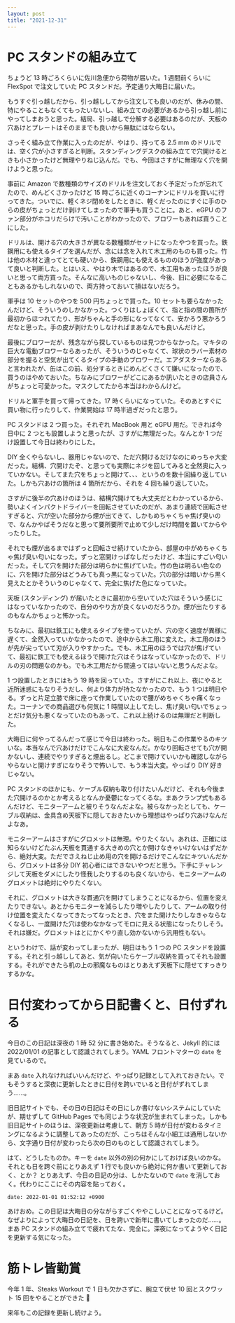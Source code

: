 ```yaml
---
layout: post
title: "2021-12-31"
---
```


# PC スタンドの組み立て
ちょうど 13 時ごろくらいに佐川急便から荷物が届いた。1 週間前くらいに FlexSpot で注文していた PC スタンドだ。予定通り大晦日に届いた。

もうすぐ引っ越しだから、引っ越ししてから注文しても良いのだが、休みの間、特にやることもなくてもったいないし、組み立ての必要があるから引っ越し前にやってしまおうと思った。結局、引っ越しで分解する必要はあるのだが、天板の穴あけとプレートはそのままでも良いから無駄にはならない。

さっそく組み立て作業に入ったのだが、やはり、持ってる 2.5 mm のドリルでは、空く穴が小さすぎると判断。スタンディングデスクの組み立てで穴開けるときも小さかったけど無理やりねじ込んだ。でも、今回はさすがに無理なく穴を開けようと思った。

事前に Amazon で数種類のサイズのドリルを注文しておく予定だったが忘れてたので、めんどくさかったけど 15 時ごろに近くのコーナンにドリルを買いに行ってきた。ついでに、軽くネジ閉めをしたときに、軽くだったのにすぐに手のひらの皮がちょっとだけ剥けてしまったので軍手も買うことに。あと、eGPU のファン部分がホコリだらけで汚いことがわかったので、ブロワーもあれば買うことにした。

ドリルは、開ける穴の大きさが異なる数種類がセットになったやつを買った。鉄鋼用にも使えるタイプを選んだが、念には念を入れて木工用のものも買った。竹は他の木材と違ってとても硬いから、鉄鋼用にも使えるもののほうが強度があって良いと判断した。とはいえ、やはり木ではあるので、木工用もあったほうが良いと思って両方買った。そんなに高いものじゃないし、今後、旧に必要になることもあるかもしれないので、両方持っておいて損はないだろう。

軍手は 10 セットのやつを 500 円ちょっとで買った。10 セットも要らなかったんだけど、そういうのしかなかった。つくりはしょぼくて、指と指の間の箇所が最初からほつれてたり、形がちゃんと手の形になってなくて、安かろう悪かろうだなと思った。手の皮が剥けたりしなければまあなんでも良いんだけど。

最後にブロワーだが、残念ながら探しているものは見つからなかった。マキタの巨大な電動ブロワーならあったが、そういうのじゃなくて、球状のラバー素材の部分を握ると空気が出てくるタイプの手動のブロワーだ。エアダスターならあると言われたが、缶はこの前、処分するときにめんどくさくて嫌いになったので、買うのはやめておいた。ちなみにブロワーがどこにあるか訊いたときの店員さんがちょっと可愛かった。マスクしてたから本当はわからんけど。

ドリルと軍手を買って帰ってきた。17 時くらいになっていた。そのあとすぐに買い物に行ったりして、作業開始は 17 時半過ぎだったと思う。

PC スタンドは 2 つ買った。それぞれ MacBook 用と eGPU 用だ。できれば今日中に 2 つとも設置しようと思ったが、さすがに無理だった。なんとか 1 つだけ設置して今日は終わりにした。

DIY 全くやらないし、器用じゃないので、ただ穴開けるだけなのにめっちゃ大変だった。結構、穴開けたぞ、と思っても実際にネジを回してみると全然奥に入っていかない。そしてまた穴をちょっと開けて、、、というのを数十回繰り返していた。しかも穴あけの箇所は 4 箇所だから、それを 4 回も繰り返していた。

さすがに後半の穴あけのほうは、結構穴開けても大丈夫だとわかっているから、勢いよくインパクトドライバーを回転させていたのだが、あまり連続で回転させすぎると、穴が空いた部分から煙が出てきて、しかもめちゃくちゃ焦げ臭いので、なんかやばそうだなと思って要所要所で止めて少しだけ時間を置いてからやったりした。

それでも煙が出るまではずっと回転させ続けていたから、部屋の中がめちゃくちゃ焦げ臭い匂いになった。ずっと窓開けっぱなしだったけど、本当にすごい匂いだった。そして穴を開けた部分は明らかに焦げていた。竹の色は明るい色なのに、穴を開けた部分はどうみても真っ黒になっていた。穴の部分は暗いから黒く見えたとかそういうのじゃなくて、完全に焦げた色になっていた。

天板 (スタンディング) が届いたときに最初から空いていた穴はそういう感じにはなっていなかったので、自分のやり方が良くないのだろうか。煙が出たりするのもなんかちょっと怖かった。

ちなみに、最初は鉄工にも使えるタイプを使っていたが、穴の空く速度が異様に遅くて、全然入っていかなかったので、途中から木工用に変えた。木工用のほうが先が尖っていて刃が入りやすかった。でも、木工用のほうでは穴が焦げていて、最初に鉄工でも使えるほうで開けた穴はそうはなっていなかったので、ドリルの刃の問題なのかも。でも木工用だから間違ってはいないと思うんだよな。

1 つ設置したときにはもう 19 時を回っていた。さすがにこれ以上、夜にやると近所迷惑にもなりそうだし、何より体力が持たなかったので、もう 1 つは明日やる。ずっと片足立膝で床に座って作業していたので腰がめちゃくちゃ痛くなった。コーナンでの商品選びも何気に 1 時間以上してたし、焦げ臭い匂いでちょっとだけ気分も悪くなっていたのもあって、これ以上続けるのは無理だと判断した。

大晦日に何やってるんだって感じで今日は終わった。明日もこの作業やるのキツいな。本当なんで穴あけだけでこんなに大変なんだ。かなり回転させても穴が開かないし、連続でやりすぎると煙出るし。どこまで開けていいかも確認しながらやらないと開けすぎになりそうで怖いしで、もう本当大変。やっぱり DIY 好きじゃない。

PC スタンドのほかにも、ケーブル収納も取り付けたいんだけど、それも今後また穴開けるのかとか考えるとなんか憂鬱になってくるな。まあクランプ式もあるんだけど、モニターアームと被りそうなんだよな。被らなかったとしても、ケーブル収納は、金具含め天板下に隠しておきたいから理想はやっぱり穴あけなんだよなあ。

モニターアームはさすがにグロメットは無理。やりたくない。あれは、正確には知らないけどたぶん天板を貫通する大きめの穴とか開けなきゃいけないはずだから、絶対大変。ただでさえねじ止め用の穴を開けるだけでこんなにキツいんだから、グロメットは多分 DIY 初心者にはできないやつだと思う。下手にチャレンジして天板をダメにしたり怪我したりするのも良くないから、モニターアームのグロメットは絶対にやりたくない。

それに、グロメットは大きな貫通穴を開けてしまうことになるから、位置を変えたりできない。あとからモニターを減らしたり増やしたりして、アームの取り付け位置を変えたくなってきたってなったとき、穴をまた開けたりしなきゃならなくなるし、一度開けた穴は使わなかなってモロに見える状態になったりしそう。それは嫌だ。グロメットはとにかくやり直し効かないから汎用性もない。

というわけで、話が変わってしまったが、明日はもう 1 つの PC スタンドを設置する。それと引っ越ししてあと、気が向いたらケーブル収納を買ってそれも設置する。それができたら机の上の邪魔なものはとりあえず天板下に隠せてすっきりするかな。





# 日付変わってから日記書くと、日付ずれる
今日のこの日記は深夜の 1 時 52 分に書き始めた。そうなると、Jekyll 的には 2022/01/01 の記事として認識されてしまう。YAML フロントマターの `date` を見ているので。

まあ `date` 入れなければいいんだけど、やっぱり記録として入れておきたい。でもそうすると深夜に更新したときに日付を跨いでいると日付がずれてしまう......。

旧日記サイトでも、その日の日記はその日にしか書けないシステムにしていたが、期せずして GitHub Pages でも同じような状況が生まれてしまった。しかも旧日記サイトのほうは、深夜更新は考慮して、朝方 5 時が日付が変わるタイミングになるように調整してあったのだが、こっちはそんな小細工は通用しないから、文字通り日付が変わったら次の日のものとして認識されてしまう。

はて、どうしたものか。キーを `date` 以外の別の何かにしておけば良いのかな。それとも日を跨ぐ前にとりあえず 1 行でも良いから絶対に何か書いて更新しておく、とか？ とりあえず、今日の日記の分は、しかたないので `date` を消しておく。代わりにここにその内容を貼っておく。

```
date: 2022-01-01 01:52:12 +0900
```

あけおめ。この日記は大晦日の分ながらすごくややこしいことになってるけど。なぜよりによって大晦日の日記を、日を跨いで新年に書いてしまったのだ......。まあ PC スタンドの組み立てで疲れてたな、完全に。深夜になってようやく日記を更新する気になった。





# 筋トレ皆勤賞
今年 1 年、Steaks Workout で 1 日も欠かさずに、腕立て伏せ 10 回とスクワット 15 回をやることができた 💪

来年もこの記録を更新し続けよう。









